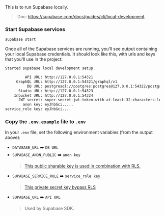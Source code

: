 This is to run Supabase locally.

> Doc: https://supabase.com/docs/guides/cli/local-development

### Start Supabase services
```bash
supabase start
```
Once all of the Supabase services are running, you'll see output containing your local Supabase credentials.
It should look like this, with urls and keys that you'll use in the project:

```txt
Started supabase local development setup.

         API URL: http://127.0.0.1:54321
     GraphQL URL: http://127.0.0.1:54321/graphql/v1
          DB URL: postgresql://postgres:postgres@127.0.0.1:54322/postgres
      Studio URL: http://127.0.0.1:54323
    Inbucket URL: http://127.0.0.1:54324
      JWT secret: super-secret-jwt-token-with-at-least-32-characters-long
        anon key: eyJhbGci.....
service_role key: eyJhbGci....
```

### Copy the `.env.example` file to `.env`

In your `.env` file, set the following environment variables (from the output above):
- `DATABASE_URL` ➡️ `DB URL`
- `SUPABASE_ANON_PUBLIC` ➡️ `anon key`
  > [This public sharable key is used in combination with RLS.](https://supabase.com/docs/guides/api/api-keys#the-anon-key)
- `SUPABASE_SERVICE_ROLE` ➡️ `service_role key`
  > [This private secret key bypass RLS](https://supabase.com/docs/guides/api/api-keys#the-servicerole-key)
- `SUPABASE_URL` ➡️ `API URL`
  > Used by Supabase SDK.
